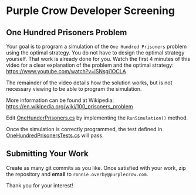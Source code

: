 ﻿# Purple Crow Developer Screening

## One Hundred Prisoners Problem

Your goal is to program a simulation of the `One Hundred Prisoners` problem using the optimal strategy.
You do not have to design the optimal strategy yourself.
That work is already done for you.
Watch the first 4 minutes of this video for a clear 
explanation of the problem and the optimal strategy: 
https://www.youtube.com/watch?v=iSNsgj1OCLA

The remainder of the video details how the solution works,
but is not necessary viewing to be able to program the simulation.

More information can be found at Wikipedia:
https://en.wikipedia.org/wiki/100_prisoners_problem

Edit [OneHunderPrisoners.cs](OneHunderPrisoners.cs) by implementing the `RunSimulation()` method.

Once the simulation is correctly programmed, 
the test defined in [OneHundredPrisonersTests.cs](OneHundredPrisonersTests.cs) will pass.

## Submitting Your Work

Create as many git commits as you like. 
Once satisfied with your work, zip the repository and **email** to `ronnie.overby@purplecrow.com`.

Thank you for your interest!